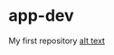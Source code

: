 # app-dev
My first repository
[alt text](https://www.google.com/url?sa=i&url=https%3A%2F%2Fwww.imdb.com%2Ftitle%2Ftt0120338%2F&psig=AOvVaw325uWx2Qdh2jFd4DtBRWC0&ust=1701243138497000&source=images&cd=vfe&opi=89978449&ved=0CBIQjRxqFwoTCICSidmW5oIDFQAAAAAdAAAAABAI)

